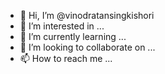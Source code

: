 - 👋 Hi, I’m @vinodratansingkishori
- 👀 I’m interested in ...
- 🌱 I’m currently learning ...
- 💞️ I’m looking to collaborate on ...
- 📫 How to reach me ...

<!---
vinodratansingkishori/vinodratansingkishori is a ✨ special ✨ repository because its `README.md` (this file) appears on your GitHub profile.
You can click the Preview link to take a look at your changes.
--->
